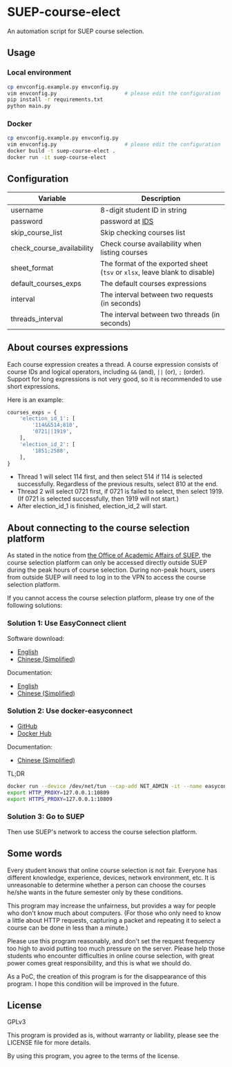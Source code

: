 # SUEP-course-elect

An automation script for SUEP course selection.

## Usage

### Local environment

```bash
cp envconfig.example.py envconfig.py
vim envconfig.py                      # please edit the configuration
pip install -r requirements.txt
python main.py
```

### Docker

```bash
cp envconfig.example.py envconfig.py
vim envconfig.py                      # please edit the configuration
docker build -t suep-course-elect .
docker run -it suep-course-elect
```

## Configuration

| Variable                  | Description                                                                |
| ------------------------- | -------------------------------------------------------------------------- |
| username                  | 8-digit student ID in string                                               |
| password                  | password at [IDS](https://ids.shiep.edu.cn)                                |
| skip_course_list          | Skip checking courses list                                                 |
| check_course_availability | Check course availability when listing courses                             |
| sheet_format              | The format of the exported sheet (`tsv` or `xlsx`, leave blank to disable) |
| default_courses_exps      | The default courses expressions                                            |
| interval                  | The interval between two requests (in seconds)                             |
| threads_interval          | The interval between two threads (in seconds)                              |

## About courses expressions

Each course expression creates a thread. A course expression consists of course IDs and logical operators, including `&&` (and), `||` (or), `;` (order). Support for long expressions is not very good, so it is recommended to use short expressions.

Here is an example:

```python
courses_exps = {
    'election_id_1': [
        '114&&514;810',
        '0721||1919',
    ],
    'election_id_2': [
        '1851;2588',
    ],
}
```

- Thread 1 will select 114 first, and then select 514 if 114 is selected successfully. Regardless of the previous results, select 810 at the end.
- Thread 2 will select 0721 first, if 0721 is failed to select, then select 1919. (If 0721 is selected successfully, then 1919 will not start.)
- After election_id_1 is finished, election_id_2 will start.

## About connecting to the course selection platform

As stated in the notice from [the Office of Academic Affairs of SUEP](https://jwc.shiep.edu.cn/), the course selection platform can only be accessed directly outside SUEP during the peak hours of course selection. During non-peak hours, users from outside SUEP will need to log in to the VPN to access the course selection platform.

If you cannot access the course selection platform, please try one of the following solutions:

### Solution 1: Use EasyConnect client

Software download:

- [English](https://vpn.shiep.edu.cn/com/installClient_en.html)
- [Chinese (Simplified)](https://vpn.shiep.edu.cn/com/installClient.html)

Documentation:

- [English](https://vpn.shiep.edu.cn/com/help_en/)
- [Chinese (Simplified)](https://vpn.shiep.edu.cn/com/help/)

### Solution 2: Use docker-easyconnect

- [GitHub](https://github.com/Hagb/docker-easyconnect)
- [Docker Hub](https://hub.docker.com/r/hagb/docker-easyconnect)

Documentation:

- [Chinese (Simplified)](https://github.com/Hagb/docker-easyconnect/blob/master/README.md)

TL;DR

```bash
docker run --device /dev/net/tun --cap-add NET_ADMIN -it --name easyconnect -p 127.0.0.1:10808:1080 -p 127.0.0.1:10809:8888 -e EC_VER=7.6.3 -e CLI_OPTS="-d vpn.shiep.edu.cn -u username -p password" hagb/docker-easyconnect:cli
export HTTP_PROXY=127.0.0.1:10809
export HTTPS_PROXY=127.0.0.1:10809
```

### Solution 3: Go to SUEP

Then use SUEP's network to access the course selection platform.

## Some words

Every student knows that online course selection is not fair. Everyone has different knowledge, experience, devices, network environment, etc. It is unreasonable to determine whether a person can choose the courses he/she wants in the future semester only by these conditions.

This program may increase the unfairness, but provides a way for people who don't know much about computers. (For those who only need to know a little about HTTP requests, capturing a packet and repeating it to select a course can be done in less than a minute.)

Please use this program reasonably, and don't set the request frequency too high to avoid putting too much pressure on the server. Please help those students who encounter difficulties in online course selection, with great power comes great responsibility, and this is what we should do.

As a PoC, the creation of this program is for the disappearance of this program. I hope this condition will be improved in the future.

## License

GPLv3

This program is provided as is, without warranty or liability, please see the LICENSE file for more details.

By using this program, you agree to the terms of the license.
